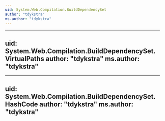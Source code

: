 ```yaml
---
uid: System.Web.Compilation.BuildDependencySet
author: "tdykstra"
ms.author: "tdykstra"
---
```


---
uid: System.Web.Compilation.BuildDependencySet.VirtualPaths
author: "tdykstra"
ms.author: "tdykstra"
---

---
uid: System.Web.Compilation.BuildDependencySet.HashCode
author: "tdykstra"
ms.author: "tdykstra"
---
